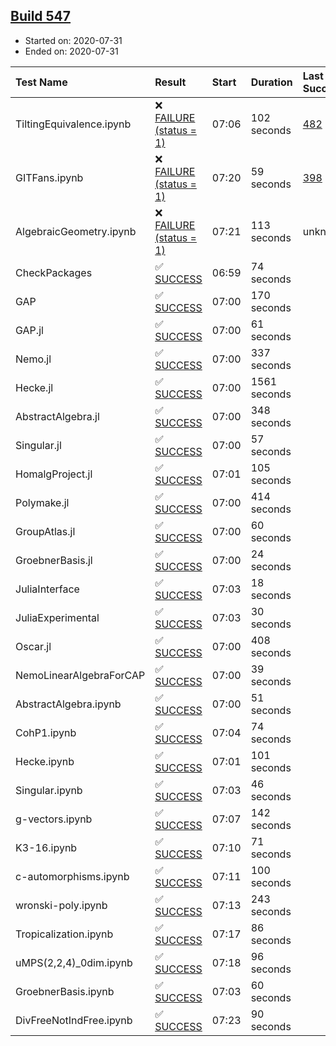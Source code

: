 ## [Build 547](https://oscarci.mathematik.uni-kl.de/job/oscar-stable/547/)

* Started on: 2020-07-31
* Ended on: 2020-07-31

| Test Name    | Result | Start | Duration | Last Success | First Failure |
|:-------------|:-------|:------|:---------|:-------------|:--------------|
| TiltingEquivalence.ipynb | ❌ [FAILURE (status = 1)](https://oscarci.mathematik.uni-kl.de/job/oscar-stable/547/artifact/logs/build-547/TiltingEquivalence.ipynb.log) | 07:06 | 102 seconds | [482](https://oscarci.mathematik.uni-kl.de/job/oscar-stable/482/) | [483](https://oscarci.mathematik.uni-kl.de/job/oscar-stable/483/) |
| GITFans.ipynb | ❌ [FAILURE (status = 1)](https://oscarci.mathematik.uni-kl.de/job/oscar-stable/547/artifact/logs/build-547/GITFans.ipynb.log) | 07:20 | 59 seconds | [398](https://oscarci.mathematik.uni-kl.de/job/oscar-stable/398/) | [399](https://oscarci.mathematik.uni-kl.de/job/oscar-stable/399/) |
| AlgebraicGeometry.ipynb | ❌ [FAILURE (status = 1)](https://oscarci.mathematik.uni-kl.de/job/oscar-stable/547/artifact/logs/build-547/AlgebraicGeometry.ipynb.log) | 07:21 | 113 seconds | unknown | unknown |
| CheckPackages | ✅ [SUCCESS](https://oscarci.mathematik.uni-kl.de/job/oscar-stable/547/artifact/logs/build-547/CheckPackages.log) | 06:59 | 74 seconds |  |  |
| GAP | ✅ [SUCCESS](https://oscarci.mathematik.uni-kl.de/job/oscar-stable/547/artifact/logs/build-547/GAP.log) | 07:00 | 170 seconds |  |  |
| GAP.jl | ✅ [SUCCESS](https://oscarci.mathematik.uni-kl.de/job/oscar-stable/547/artifact/logs/build-547/GAP.jl.log) | 07:00 | 61 seconds |  |  |
| Nemo.jl | ✅ [SUCCESS](https://oscarci.mathematik.uni-kl.de/job/oscar-stable/547/artifact/logs/build-547/Nemo.jl.log) | 07:00 | 337 seconds |  |  |
| Hecke.jl | ✅ [SUCCESS](https://oscarci.mathematik.uni-kl.de/job/oscar-stable/547/artifact/logs/build-547/Hecke.jl.log) | 07:00 | 1561 seconds |  |  |
| AbstractAlgebra.jl | ✅ [SUCCESS](https://oscarci.mathematik.uni-kl.de/job/oscar-stable/547/artifact/logs/build-547/AbstractAlgebra.jl.log) | 07:00 | 348 seconds |  |  |
| Singular.jl | ✅ [SUCCESS](https://oscarci.mathematik.uni-kl.de/job/oscar-stable/547/artifact/logs/build-547/Singular.jl.log) | 07:00 | 57 seconds |  |  |
| HomalgProject.jl | ✅ [SUCCESS](https://oscarci.mathematik.uni-kl.de/job/oscar-stable/547/artifact/logs/build-547/HomalgProject.jl.log) | 07:01 | 105 seconds |  |  |
| Polymake.jl | ✅ [SUCCESS](https://oscarci.mathematik.uni-kl.de/job/oscar-stable/547/artifact/logs/build-547/Polymake.jl.log) | 07:00 | 414 seconds |  |  |
| GroupAtlas.jl | ✅ [SUCCESS](https://oscarci.mathematik.uni-kl.de/job/oscar-stable/547/artifact/logs/build-547/GroupAtlas.jl.log) | 07:00 | 60 seconds |  |  |
| GroebnerBasis.jl | ✅ [SUCCESS](https://oscarci.mathematik.uni-kl.de/job/oscar-stable/547/artifact/logs/build-547/GroebnerBasis.jl.log) | 07:00 | 24 seconds |  |  |
| JuliaInterface | ✅ [SUCCESS](https://oscarci.mathematik.uni-kl.de/job/oscar-stable/547/artifact/logs/build-547/JuliaInterface.log) | 07:03 | 18 seconds |  |  |
| JuliaExperimental | ✅ [SUCCESS](https://oscarci.mathematik.uni-kl.de/job/oscar-stable/547/artifact/logs/build-547/JuliaExperimental.log) | 07:03 | 30 seconds |  |  |
| Oscar.jl | ✅ [SUCCESS](https://oscarci.mathematik.uni-kl.de/job/oscar-stable/547/artifact/logs/build-547/Oscar.jl.log) | 07:00 | 408 seconds |  |  |
| NemoLinearAlgebraForCAP | ✅ [SUCCESS](https://oscarci.mathematik.uni-kl.de/job/oscar-stable/547/artifact/logs/build-547/NemoLinearAlgebraForCAP.log) | 07:00 | 39 seconds |  |  |
| AbstractAlgebra.ipynb | ✅ [SUCCESS](https://oscarci.mathematik.uni-kl.de/job/oscar-stable/547/artifact/logs/build-547/AbstractAlgebra.ipynb.log) | 07:00 | 51 seconds |  |  |
| CohP1.ipynb | ✅ [SUCCESS](https://oscarci.mathematik.uni-kl.de/job/oscar-stable/547/artifact/logs/build-547/CohP1.ipynb.log) | 07:04 | 74 seconds |  |  |
| Hecke.ipynb | ✅ [SUCCESS](https://oscarci.mathematik.uni-kl.de/job/oscar-stable/547/artifact/logs/build-547/Hecke.ipynb.log) | 07:01 | 101 seconds |  |  |
| Singular.ipynb | ✅ [SUCCESS](https://oscarci.mathematik.uni-kl.de/job/oscar-stable/547/artifact/logs/build-547/Singular.ipynb.log) | 07:03 | 46 seconds |  |  |
| g-vectors.ipynb | ✅ [SUCCESS](https://oscarci.mathematik.uni-kl.de/job/oscar-stable/547/artifact/logs/build-547/g-vectors.ipynb.log) | 07:07 | 142 seconds |  |  |
| K3-16.ipynb | ✅ [SUCCESS](https://oscarci.mathematik.uni-kl.de/job/oscar-stable/547/artifact/logs/build-547/K3-16.ipynb.log) | 07:10 | 71 seconds |  |  |
| c-automorphisms.ipynb | ✅ [SUCCESS](https://oscarci.mathematik.uni-kl.de/job/oscar-stable/547/artifact/logs/build-547/c-automorphisms.ipynb.log) | 07:11 | 100 seconds |  |  |
| wronski-poly.ipynb | ✅ [SUCCESS](https://oscarci.mathematik.uni-kl.de/job/oscar-stable/547/artifact/logs/build-547/wronski-poly.ipynb.log) | 07:13 | 243 seconds |  |  |
| Tropicalization.ipynb | ✅ [SUCCESS](https://oscarci.mathematik.uni-kl.de/job/oscar-stable/547/artifact/logs/build-547/Tropicalization.ipynb.log) | 07:17 | 86 seconds |  |  |
| uMPS(2,2,4)_0dim.ipynb | ✅ [SUCCESS](https://oscarci.mathematik.uni-kl.de/job/oscar-stable/547/artifact/logs/build-547/uMPS-2-2-4-_0dim.ipynb.log) | 07:18 | 96 seconds |  |  |
| GroebnerBasis.ipynb | ✅ [SUCCESS](https://oscarci.mathematik.uni-kl.de/job/oscar-stable/547/artifact/logs/build-547/GroebnerBasis.ipynb.log) | 07:03 | 60 seconds |  |  |
| DivFreeNotIndFree.ipynb | ✅ [SUCCESS](https://oscarci.mathematik.uni-kl.de/job/oscar-stable/547/artifact/logs/build-547/DivFreeNotIndFree.ipynb.log) | 07:23 | 90 seconds |  |  |
